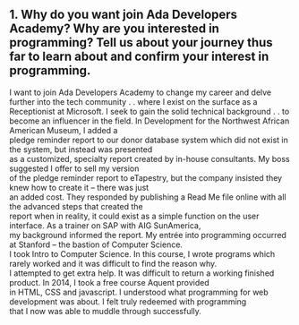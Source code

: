 ## 1. Why do you want join Ada Developers Academy? Why are you interested in programming? Tell us about your journey thus far to learn about and confirm your interest in programming.  
I want to join Ada Developers Academy to change my career and delve further into the tech community . .
where I exist on the surface as a Receptionist at Microsoft.  I seek to gain the solid technical background . .
to become an influencer in the field.  In Development for the Northwest African American Museum, I added a   
pledge reminder report to our donor database system which did not exist in the system, but instead was presented  
as a customized, specialty report created by in-house consultants.  My boss suggested I offer to sell my version  
of the pledge reminder report to eTapestry, but the company insisted they knew how to create it – there was just  
an added cost.  They responded by publishing a Read Me file online with all the advanced steps that created the  
report when in reality, it could exist as a simple function on the user interface. As a trainer on SAP with AIG SunAmerica,  
my background informed the report.  My entrée into programming occurred at Stanford – the bastion of Computer Science.  
I took Intro to Computer Science.  In this course, I wrote programs which rarely worked and it was difficult to find the reason why.     
I attempted to get extra help.  It was difficult to return a working finished product.  In 2014, I took a free course Aquent provided   
in HTML, CSS and javascript.  I understood what programming for web development was about.  I felt truly redeemed with programming  
that I now was able to muddle through successfully.  
